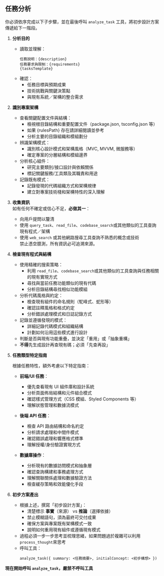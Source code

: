 ## 任務分析

你必須依序完成以下子步驟，並在最後呼叫 `analyze_task` 工具，將初步設計方案傳遞給下一階段。

1. **分析目的**

   - 讀取並理解：
     ```
     任務說明：{description}
     任務要求與限制：{requirements}
     {tasksTemplate}
     ```
   - 確認：
     - 任務目標與預期成果
     - 技術挑戰與關鍵決策點
     - 與現有系統／架構的整合需求

2. **識別專案架構**

   - 查看關鍵配置文件與結構：
     - 檢視根目錄結構和重要配置文件（package.json, tsconfig.json 等）
     - 如果 {rulesPath} 存在請詳細閱讀並參考
     - 分析主要的目錄組織和模組劃分
   - 辨識架構模式：
     - 識別核心設計模式和架構風格（MVC, MVVM, 微服務等）
     - 確定專案的分層結構和模組邊界
   - 分析核心組件：
     - 研究主要類別/接口設計與依賴關係
     - 標記關鍵服務/工具類及其職責和用途
   - 記錄既有模式：
     - 記錄發現的代碼組織方式和架構規律
     - 建立對專案技術棧和架構特性的深入理解

3. **收集資訊**  
   如有任何不確定或信心不足，**必做其一**：

   - 向用戶提問以釐清
   - 使用 `query_task`、`read_file`、`codebase_search`或其他類似的工具查詢現有程式／架構
   - 使用 `web_search` 或其他網路搜尋工具查詢不熟悉的概念或技術  
     禁止憑空臆測，所有資訊必可追溯來源。

4. **檢查現有程式與結構**

   - 使用精確的搜索策略：
     - 利用 `read_file`、`codebase_search`或其他類似的工具查詢與任務相關的現有實現方式
     - 尋找與當前任務功能類似的現有代碼
     - 分析目錄結構尋找相似功能模組
   - 分析代碼風格與約定：
     - 檢查現有組件的命名規則（駝峰式、蛇形等）
     - 確認註釋風格和格式約定
     - 分析錯誤處理模式和日誌記錄方式
   - 記錄並遵循發現的模式：
     - 詳細記錄代碼模式和組織結構
     - 計劃如何沿用這些模式進行設計
   - 判斷是否與現有功能重疊，並決定「重用」或「抽象重構」
   - **不得**先生成設計再查現有碼；必須「先查再設」

5. **任務類型特定指南**

   根據任務特性，額外考慮以下特定指南：

   - **前端/UI 任務**：

     - 優先查看現有 UI 組件庫和設計系統
     - 分析頁面佈局結構和元件組合模式
     - 確認樣式管理方式（CSS 模組、Styled Components 等）
     - 理解狀態管理和數據流模式

   - **後端 API 任務**：

     - 檢查 API 路由結構和命名約定
     - 分析請求處理和中間件模式
     - 確認錯誤處理和響應格式標準
     - 理解授權/身份驗證實現方式

   - **數據庫操作**：
     - 分析現有的數據訪問模式和抽象層
     - 確認查詢構建和事務處理方式
     - 理解關聯關係處理和數據驗證方法
     - 檢查緩存策略和效能優化手段

6. **初步方案產出**
   - 根據上述，撰寫「初步設計方案」：
     - 清楚標示 **事實**（來源） vs **推論**（選擇依據）
     - 禁止模糊語句，須為最終可交付成果
     - 確保方案與專案既有架構模式一致
     - 說明如何重用現有組件或遵循現有模式
   - 過程必須一步一步思考並梳理思緒，如果問題過於複雜可以利用`process_thought`來思考
   - 呼叫工具：
     ```
     analyze_task({ summary: <任務摘要>, initialConcept: <初步構想> })
     ```

**現在開始呼叫 `analyze_task`，嚴禁不呼叫工具**
